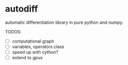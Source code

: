 # autodiff

automatic differentiation library in pure python and numpy.

TODOS:

- [ ] computational graph 
- [ ] variables, operators class
- [ ] speed up with cython?
- [ ] extend to gpus
